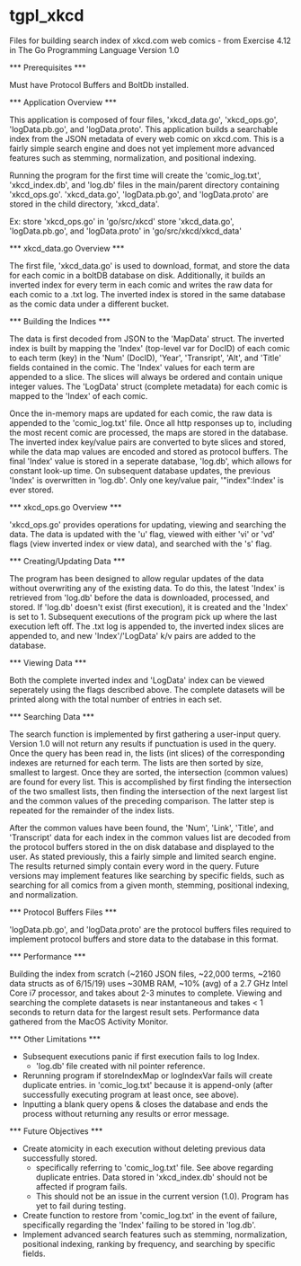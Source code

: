 # tgpl_xkcd
Files for building search index of xkcd.com web comics - from Exercise 4.12 in The Go Programming Language
Version 1.0

*** Prerequisites ***

Must have Protocol Buffers and BoltDb installed.

*** Application Overview ***

This application is composed of four files, 'xkcd_data.go', 'xkcd_ops.go', 'logData.pb.go', and 'logData.proto'. This application builds a searchable index from the JSON metadata of every web comic on xkcd.com. This is a fairly simple search engine and does not yet implement more advanced features such as stemming, normalization, and positional indexing. 

Running the program for the first time will create the 'comic_log.txt', 'xkcd_index.db', and 'log.db' files in the main/parent directory containing 'xkcd_ops.go'. 'xkcd_data.go', 'logData.pb.go', and 'logData.proto' are stored in the child directory, 'xkcd_data'. 

Ex: store 'xkcd_ops.go' in 'go/src/xkcd' 
    store 'xkcd_data.go', 'logData.pb.go', and 'logData.proto' in 'go/src/xkcd/xkcd_data'

*** xkcd_data.go Overview ***

The first file, 'xkcd_data.go' is used to download, format, and store the data for each comic in a boltDB database on disk. Additionally, it builds an inverted index for every term in each comic and writes the raw data for each comic to a .txt log. The inverted index is stored in the same database as the comic data under a different bucket. 

*** Building the Indices ***

The data is first decoded from JSON to the 'MapData' struct. The inverted index is built by mapping the 'Index' (top-level var for DocID) of each comic to each term (key) in the 'Num' (DocID), 'Year', 'Transript', 'Alt', and 'Title' fields contained in the comic. The 'Index' values for each term are appended to a slice. The slices will always be ordered and contain unique integer values. The 'LogData' struct (complete metadata) for each comic is mapped to the 'Index' of each comic. 

Once the in-memory maps are updated for each comic, the raw data is appended to the 'comic_log.txt' file. Once all http responses up to, including the most recent comic are processed, the maps are stored in the database. The inverted index key/value pairs are converted to byte slices and stored, while the data map values are encoded and stored as protocol buffers. The final 'Index' value is stored in a seperate database, 'log.db', which allows for constant look-up time. On subsequent database updates, the previous 'Index' is overwritten in 'log.db'. Only one key/value pair, '"index":Index' is ever stored. 


*** xkcd_ops.go Overview ***

'xkcd_ops.go' provides operations for updating, viewing and searching the data. The data is updated with the 'u' flag, viewed with either 'vi' or 'vd' flags (view inverted index or view data), and searched with the 's' flag.

*** Creating/Updating Data ***

The program has been designed to allow regular updates of the data without overwriting any of the existing data. To do this, the latest 'Index' is retrieved from 'log.db' before the data is downloaded, processed, and stored. If 'log.db' doesn't exist (first execution), it is created and the 'Index' is set to 1. Subsequent executions of the program pick up where the last execution left off. The .txt log is appended to, the inverted index slices are appended to, and new 'Index'/'LogData' k/v pairs are added to the database. 

*** Viewing Data ***

Both the complete inverted index and 'LogData' index can be viewed seperately using the flags described above. The complete datasets will be printed along with the total number of entries in each set. 

*** Searching Data ***

The search function is implemented by first gathering a user-input query. Version 1.0 will not return any results if punctuation is used in the query. Once the query has been read in, the lists (int slices) of the corresponding indexes are returned for each term. The lists are then sorted by size, smallest to largest. Once they are sorted, the intersection (common values) are found for every list. This is accomplished by first finding the intersection of the two smallest lists, then finding the intersection of the next largest list and the common values of the preceding comparison. The latter step is repeated for the remainder of the index lists. 

After the common values have been found, the 'Num', 'Link', 'Title', and 'Transcript' data for each index in the common values list are decoded from the protocol buffers stored in the on disk database and displayed to the user. As stated previously, this a fairly simple and limited search engine. The results returned simply contain every word in the query. Future versions may implement features like searching by specific fields, such as searching for all comics from a given month, stemming, positional indexing, and normalization.

*** Protocol Buffers Files ***

'logData.pb.go', and 'logData.proto' are the protocol buffers files required to implement protocol buffers and store data to the database in this format. 

*** Performance ***

Building the index from scratch (~2160 JSON files, ~22,000 terms, ~2160 data structs as of 6/15/19) uses ~30MB RAM, ~10% (avg) of a 2.7 GHz Intel Core i7 processor, and takes about 2-3 minutes to complete. Viewing and searching the complete datasets is near instantaneous and takes < 1 seconds to return data for the largest result sets. Performance data gathered from the MacOS Activity Monitor. 

*** Other Limitations ***
* Subsequent executions panic if first execution fails to log Index.
	- 'log.db' file created with nil pointer reference.
* Rerunning program if storeIndexMap or logIndexVar fails  will create duplicate entries.
  in 'comic_log.txt' because it is append-only (after successfully executing program at least once, see above).
* Inputting a blank query opens & closes the database and ends the process without returning any results or error message.
  
*** Future Objectives ***
* Create atomicity in each execution without deleting previous data successfully stored. 
  - specifically referring to 'comic_log.txt' file. See above regarding duplicate entries. Data stored in 'xkcd_index.db' should not be affected if program fails. 
  - This should not be an issue in the current version (1.0). Program has yet to fail during testing. 
* Create function to restore from 'comic_log.txt' in the event of failure, specifically regarding the 'Index' failing to be stored in 'log.db'. 
* Implement advanced search features such as stemming, normalization, positional indexing, ranking by frequency, and searching by specific fields. 
